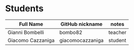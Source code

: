 # Students

| Full Name | GitHub nickname | notes |
| --------- | --------------- | ----- |
| Gianni Bombelli | bombo82 |  teacher |
| Giacomo Cazzaniga | giacomocazzaniga | student |

